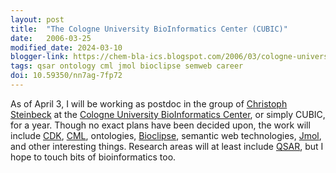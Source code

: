 ```yaml
---
layout: post
title:  "The Cologne University BioInformatics Center (CUBIC)"
date:   2006-03-25
modified_date: 2024-03-10
blogger-link: https://chem-bla-ics.blogspot.com/2006/03/cologne-university-bioinformatics.html
tags: qsar ontology cml jmol bioclipse semweb career
doi: 10.59350/nn7ag-7fp72
---
```


As of April 3, I will be working as postdoc in the group of [Christoph Steinbeck](http://almost.cubic.uni-koeln.de/jrg/)
at the [Cologne University BioInformatics Center](http://www.cubic.uni-koeln.de/), or simply CUBIC, for a year. Though
no exact plans have been decided upon, the work will include [CDK](http://cdk.sf.net/), [CML](http://www.xml-cml.org/),
ontologies, [Bioclipse](http://www.bioclipse.net/), semantic web technologies, [Jmol](http://www.jmol.org/), and other
interesting things. Research areas will at least include [QSAR](http://qsar.sf.net/), but I hope to touch bits of
bioinformatics too.
